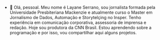 - 👋 Olá, pessoal. Meu nome é Layane Serrano, sou jornalista formada pela Universidade Presbiteriana Mackenzie e atualmente curso o Master em Jornalismo de Dados, Automação e Storytelçing no Insper. 
Tenho experiência em comunicação corporativa, assessoria de imprensa e redação. Hoje sou produtora da CNN Brasil. 
Estou aprendendo sobre a programação e por isso, vou compartilhar aqui alguns projetos. 

